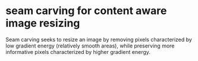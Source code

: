 # seam carving for content aware image resizing
Seam carving seeks to resize an image by removing pixels
characterized by low gradient energy (relatively smooth areas), while preserving more
informative pixels characterized by higher gradient energy. 

